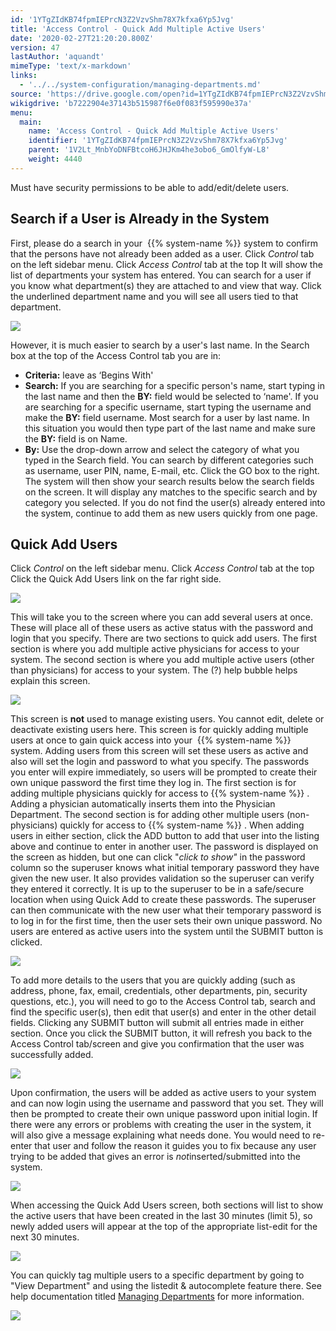 ```yaml
---
id: '1YTgZIdKB74fpmIEPrcN3Z2VzvShm78X7kfxa6Yp5Jvg'
title: 'Access Control - Quick Add Multiple Active Users'
date: '2020-02-27T21:20:20.800Z'
version: 47
lastAuthor: 'aquandt'
mimeType: 'text/x-markdown'
links:
  - '../../system-configuration/managing-departments.md'
source: 'https://drive.google.com/open?id=1YTgZIdKB74fpmIEPrcN3Z2VzvShm78X7kfxa6Yp5Jvg'
wikigdrive: 'b7222904e37143b515987f6e0f083f595990e37a'
menu:
  main:
    name: 'Access Control - Quick Add Multiple Active Users'
    identifier: '1YTgZIdKB74fpmIEPrcN3Z2VzvShm78X7kfxa6Yp5Jvg'
    parent: '1V2Lt_MnbYoDNFBtcoH6JHJKm4he3obo6_GmOlfyW-L8'
    weight: 4440
---
```

Must have security permissions to be able to add/edit/delete users.

## Search if a User is Already in the System

First, please do a search in your  {{% system-name %}} system to confirm that the persons have not already been added as a user.
Click *Control* tab on the left sidebar menu.
Click *Access Control* tab at the top
It will show the list of departments your system has entered.
You can search for a user if you know what department(s) they are attached to and view that way. Click the underlined department name and you will see all users tied to that department.

![](../access-control-quick-add-multiple-active-users.assets/10000201000002B400000096F7C3E2478BB185E3.png)

However, it is much easier to search by a user's last name. In the Search box at the top of the Access Control tab you are in:
* <strong>Criteria:</strong> leave as ‘Begins With'
* <strong>Search:</strong> If you are searching for a specific person's name, start typing in the last name and then the <strong>BY:</strong> field would be selected to ‘name'. If you are searching for a specific username, start typing the username and make the <strong>BY:</strong> field username. Most search for a user by last name. In this situation you would then type part of the last name and make sure the <strong>BY:</strong> field is on Name.
* <strong>By:</strong> Use the drop-down arrow and select the category of what you typed in the Search field. You can search by different categories such as username, user PIN, name, E-mail, etc.
Click the GO box to the right.
The system will then show your search results below the search fields on the screen. It will display any matches to the specific search and by category you selected.
If you do not find the user(s) already entered into the system, continue to add them as new users quickly from one page.

## Quick Add Users

Click *Control* on the left sidebar menu.
Click *Access Control* tab at the top
Click the Quick Add Users link on the far right side.

![](../access-control-quick-add-multiple-active-users.assets/10000201000002B400000096F7C3E2478BB185E3.png)

This will take you to the screen where you can add several users at once. These will place all of these users as active status with the password and login that you specify. There are two sections to quick add users.
The first section is where you add multiple active physicians for access to your system. The second section is where you add multiple active users (other than physicians) for access to your system.
The (?) help bubble helps explain this screen.

![](../access-control-quick-add-multiple-active-users.assets/10000201000001AE00000115FAEE3F0535C7E68E.png)

This screen is **not** used to manage existing users. You cannot edit, delete or deactivate existing users here. This screen is for quickly adding multiple users at once to gain quick access into your  {{% system-name %}} system. Adding users from this screen will set these users as active and also will set the login and password to what you specify. The passwords you enter will expire immediately, so users will be prompted to create their own unique password the first time they log in.
The first section is for adding multiple physicians quickly for access to {{% system-name %}} . Adding a physician automatically inserts them into the Physician Department.
The second section is for adding other multiple users (non-physicians) quickly for access to {{% system-name %}} .
When adding users in either section, click the ADD button to add that user into the listing above and continue to enter in another user.
The password is displayed on the screen as hidden, but one can click "*click to show"* in the password column so the superuser knows what initial temporary password they have given the new user. It also provides validation so the superuser can verify they entered it correctly. It is up to the superuser to be in a safe/secure location when using Quick Add to create these passwords. The superuser can then communicate with the new user what their temporary password is to log in for the first time, then the user sets their own unique password.
No users are entered as active users into the system until the SUBMIT button is clicked.

![](../access-control-quick-add-multiple-active-users.assets/10000201000001E0000000B67D9687EDD4F72B97.png)

To add more details to the users that you are quickly adding (such as address, phone, fax, email, credentials, other departments, pin, security questions, etc.), you will need to go to the Access Control tab, search and find the specific user(s), then edit that user(s) and enter in the other detail fields.
Clicking any SUBMIT button will submit all entries made in either section.
Once you click the SUBMIT button, it will refresh you back to the Access Control tab/screen and give you confirmation that the user was successfully added.

![](../access-control-quick-add-multiple-active-users.assets/1000020100000284000000769AA248E3DEB435D0.png)

Upon confirmation, the users will be added as active users to your system and can now login using the username and password that you set. They will then be prompted to create their own unique password upon initial login.
If there were any errors or problems with creating the user in the system, it will also give a message explaining what needs done. You would need to re-enter that user and follow the reason it guides you to fix because any user trying to be added that gives an error is *not*inserted/submitted into the system.

![](../access-control-quick-add-multiple-active-users.assets/1000020100000241000000DBB5B529471BC98393.png)

When accessing the Quick Add Users screen, both sections will list to show the active users that have been created in the last 30 minutes (limit 5), so newly added users will appear at the top of the appropriate list-edit for the next 30 minutes.

![](../access-control-quick-add-multiple-active-users.assets/1000020100000212000000D1E9351E41EF73B5C2.png)

You can quickly tag multiple users to a specific department by going to "View Department" and using the listedit & autocomplete feature there. See help documentation titled [Managing Departments](../../system-configuration/managing-departments.md) for more information.

![](../access-control-quick-add-multiple-active-users.assets/100002010000026F000000BC9B5A21A768BFF802.png)

